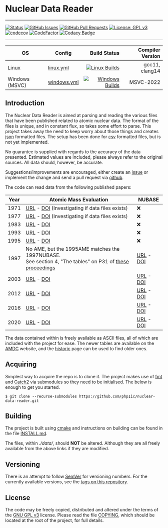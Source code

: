 # Nuclear Data Reader

---

[![Status](https://img.shields.io/badge/status-active-success.svg)]()
[![GitHub Issues](https://img.shields.io/github/issues/php1ic/nuclear-data-reader.svg)](https://github.com/php1ic/nuclear-data-reader/issues)
[![GitHub Pull Requests](https://img.shields.io/github/issues-pr/php1ic/nuclear-data-reader.svg)](https://github.com/php1ic/nuclear-data-reader/pulls)
[![License: GPL v3](https://img.shields.io/badge/License-GPLv3-blue.svg)](https://www.gnu.org/licenses/gpl-3.0)
[![codecov](https://codecov.io/gh/php1ic/nuclear-data-reader/branch/master/graph/badge.svg)](https://codecov.io/gh/php1ic/nuclear-data-reader)
[![CodeFactor](https://www.codefactor.io/repository/github/php1ic/nuclear-data-reader/badge)](https://www.codefactor.io/repository/github/php1ic/nuclear-data-reader)
[![Codacy Badge](https://app.codacy.com/project/badge/Grade/5043f510e8cf44efac2b40ea96bcf469)](https://www.codacy.com/gh/php1ic/nuclear-data-reader/dashboard?utm_source=github.com&amp;utm_medium=referral&amp;utm_content=php1ic/nuclear-data-reader&amp;utm_campaign=Badge_Grade)

---

| OS             | Config                                       |                                                                                                                                                                            Build Status | Compiler Version |
|----------------|----------------------------------------------|----------------------------------------------------------------------------------------------------------------------------------------------------------------------------------------:|-----------------:|
| Linux          | [linux.yml](.github/workflows/linux.yml)     |       [![Linux Builds](https://github.com/php1ic/nuclear-data-reader/actions/workflows/linux.yml/badge.svg)](https://github.com/php1ic/nuclear-data-reader/actions/workflows/linux.yml) |   gcc11, clang14 |
| Windows (MSVC) | [windows.yml](.github/workflows/windows.yml) | [![Windows Builds](https://github.com/php1ic/nuclear-data-reader/actions/workflows/windows.yml/badge.svg)](https://github.com/php1ic/nuclear-data-reader/actions/workflows/windows.yml) |        MSVC-2022 |

## Introduction

The Nuclear Data Reader is aimed at parsing and reading the various files that have been published related to atomic nuclear data.
The format of the files is unique, and in constant flux, so takes some effort to parse.
This project takes away the need to keep worry about those things and creates [json](https://www.json.org/) formatted files.
The setup has been done for [csv](https://en.wikipedia.org/wiki/Comma-separated_values) formatted files, but is not yet implemented.

No guarantee is supplied with regards to the accuracy of the data presented.
Estimated values are included, please always refer to the original sources.
All data should, however, be accurate.

Suggestions/improvements are encouraged, either create an [issue](https://github.com/php1ic/nuclear-data-reader/issues) or implement the change and send a pull request via [github](https://github.com/php1ic/nuclear-data-reader).

The code can read data from the following published papers:

| Year | Atomic Mass Evaluation                                                                                                                                                                                           | NUBASE                                                                                                                                  |
|------|------------------------------------------------------------------------------------------------------------------------------------------------------------------------------------------------------------------|-----------------------------------------------------------------------------------------------------------------------------------------|
| 1971 | [URL](https://link.springer.com/chapter/10.1007/978-1-4684-7876-1_30) - [DOI](https://doi.org/10.1007/978-1-4684-7876-1_30) (Investigating if data files exists)                                                 | :x:                                                                                                                                     |
| 1977 | [URL](https://www.sciencedirect.com/science/article/abs/pii/0092640X77900043) - [DOI](https://doi.org/10.1016/0092-640X(77)90004-3) (Investigating if data files exists)                                         | :x:                                                                                                                                     |
| 1983 | [URL](https://www.sciencedirect.com/science/article/abs/pii/0375947485902830) - [DOI](https://doi.org/10.1016/0375-9474(85)90283-0)                                                                              | :x:                                                                                                                                     |
| 1993 | [URL](https://www.sciencedirect.com/science/article/abs/pii/037594749390024R) - [DOI](https://doi.org/10.1016/0375-9474(93)90024-R)                                                                              | :x:                                                                                                                                     |
| 1995 | [URL](https://www.sciencedirect.com/science/article/abs/pii/0375947495004459) - [DOI](https://doi.org/10.1016/0375-9474(95)00445-9)                                                                              | :x:                                                                                                                                     |
| 1997 | No AME, but the 1995AME matches the 1997NUBASE.<br>See section 4, "The tables" on P31 of [these proceedings](https://www.google.co.uk/books/edition/Atomic_Physics_at_Accelerators_Mass_Spec/3AbsCAAAQBAJ?hl=en) | [URL](https://www.sciencedirect.com/science/article/abs/pii/S037594749700482X) - [DOI](https://doi.org/10.1016/S0375-9474(97)00482-X)   |
| 2003 | [URL](http://www.sciencedirect.com/science/article/pii/S0375947403018086) - [DOI](http://dx.doi.org/10.1016/j.nuclphysa.2003.11.002)                                                                             | [URL](https://www.sciencedirect.com/science/article/abs/pii/S037594749700482X) - [DOI](https://doi.org/10.1016/S0375-9474(97)00482-X)   |
| 2012 | [URL](http://cpc-hepnp.ihep.ac.cn:8080/Jwk_cpc/EN/abstract/abstract2709.shtml) - [DOI](http://dx.doi.org/10.1088/1674-1137/36/12/002)                                                                            | [URL](http://cpc-hepnp.ihep.ac.cn:8080/Jwk_cpc/EN/abstract/abstract2725.shtml) - [DOI](http://dx.doi.org/10.1088/1674-1137/36/12/001)   |
| 2016 | [URL](http://cpc-hepnp.ihep.ac.cn:8080/Jwk_cpc/EN/abstract/abstract8344.shtml) - [DOI](http://dx.doi.org/10.1088/1674-1137/41/3/030002)                                                                          | [URL](http://cpc-hepnp.ihep.ac.cn:8080/Jwk_cpc/EN/abstract/abstract8343.shtml) - [DOI](http://dx.doi.org/10.1088/1674-1137/41/3/030001) |
| 2020 | [URL](https://iopscience.iop.org/article/10.1088/1674-1137/abddb0) - [DOI](https://doi.org/10.1088/1674-1137/abddb0)                                                                                             | [URL](https://iopscience.iop.org/article/10.1088/1674-1137/abddae) - [DOI](https://doi.org/10.1088/1674-1137/abddae)                    |

The data contained within is freely available as ASCII files, all of which are included with the project for ease.
The newer tables are available on the [AMDC](https://www-nds.iaea.org/amdc/) website, and the [historic](http://amdc.in2p3.fr/) page can be used to find older ones.


## Acquiring

Simplest way to acquire the repo is to clone it.
The project makes use of [fmt](https://github.com/fmtlib/fmt) and [Catch2](https://github.com/catchorg/Catch2) via submodules so they need to be initialised.
The below is enough to get you started.

```
$ git clone --recurse-submodules https://github.com/php1ic/nuclear-data-reader.git
```


## Building

The project is built using [cmake](https://cmake.org/) and instructions on building can be found in the file [INSTALL.md](INSTALL.md).

The files, within *./data/*, should **NOT** be altered.
Although they are all freely available from the above links if they are modified.


## Versioning
There is an attempt to follow [SemVer](http://semver.org/) for versioning numbers.
For the currently available versions, see the [tags on this repository](https://github.com/php1ic/nuclear-data-reader/tags).


## License
The code may be freely copied, distributed and altered under the terms of the [GNU GPL v3](https://www.gnu.org/licenses/gpl-3.0.en.html) license.
Please read the file [COPYING](COPYING), which should be located at the root of the project, for full details.
